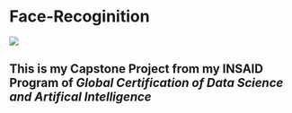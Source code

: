 # Face-Recoginition 

<img src="https://github.com/Harshada-m/Face-Recoginition/blob/main/images/face%20rego.gif" />


## This is my Capstone Project from my INSAID Program of *Global Certification of Data Science and Artifical Intelligence* 

